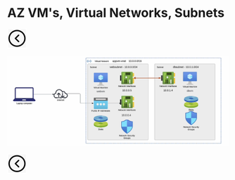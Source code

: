 # AZ VM's, Virtual Networks, Subnets
[<img src="../images/back.png">](../README.md)

<img title="Subnet segregation and Multiple Network Interfaces" alt="Alt text" src="images/multiple-nic.png">


[<img src="../images/back.png">](../README.md)